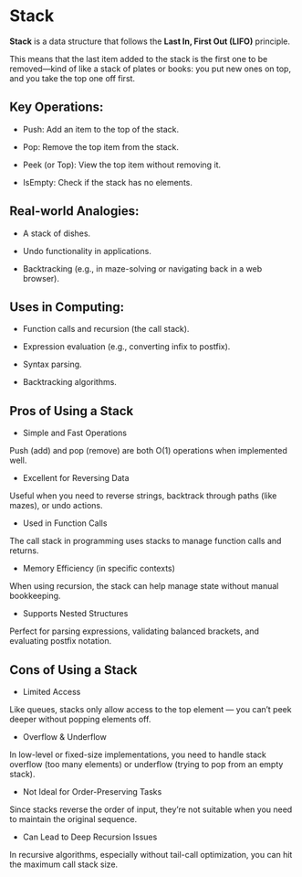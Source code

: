 # Stack

**Stack** is a data structure that follows the **Last In, First Out (LIFO)** principle.

This means that the last item added to the stack is the first one to be removed—kind of like a stack of plates or books: you put new ones on top, and you take the top one off first.

## Key Operations:
- Push: Add an item to the top of the stack.

- Pop: Remove the top item from the stack.

- Peek (or Top): View the top item without removing it.

- IsEmpty: Check if the stack has no elements.

## Real-world Analogies:
- A stack of dishes.

- Undo functionality in applications.

- Backtracking (e.g., in maze-solving or navigating back in a web browser).

## Uses in Computing:
- Function calls and recursion (the call stack).

- Expression evaluation (e.g., converting infix to postfix).

- Syntax parsing.

- Backtracking algorithms.

## Pros of Using a Stack
- Simple and Fast Operations

Push (add) and pop (remove) are both O(1) operations when implemented well.

- Excellent for Reversing Data

Useful when you need to reverse strings, backtrack through paths (like mazes), or undo actions.

- Used in Function Calls

The call stack in programming uses stacks to manage function calls and returns.

- Memory Efficiency (in specific contexts)

When using recursion, the stack can help manage state without manual bookkeeping.

- Supports Nested Structures

Perfect for parsing expressions, validating balanced brackets, and evaluating postfix notation.

## Cons of Using a Stack
- Limited Access

Like queues, stacks only allow access to the top element — you can’t peek deeper without popping elements off.

- Overflow & Underflow

In low-level or fixed-size implementations, you need to handle stack overflow (too many elements) or underflow (trying to pop from an empty stack).

- Not Ideal for Order-Preserving Tasks

Since stacks reverse the order of input, they’re not suitable when you need to maintain the original sequence.

- Can Lead to Deep Recursion Issues

In recursive algorithms, especially without tail-call optimization, you can hit the maximum call stack size.